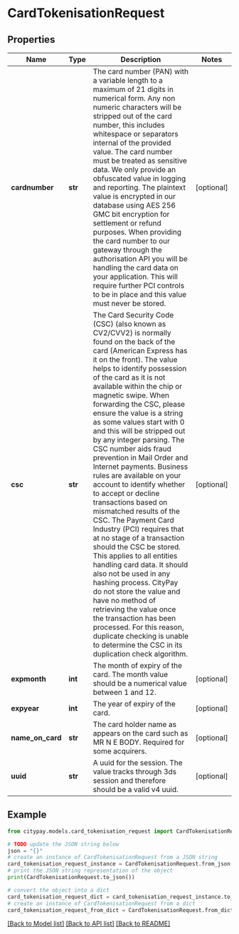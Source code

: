 # CardTokenisationRequest


## Properties

Name | Type | Description | Notes
------------ | ------------- | ------------- | -------------
**cardnumber** | **str** | The card number (PAN) with a variable length to a maximum of 21 digits in numerical form. Any non numeric characters will be stripped out of the card number, this includes whitespace or separators internal of the provided value.  The card number must be treated as sensitive data. We only provide an obfuscated value in logging and reporting.  The plaintext value is encrypted in our database using AES 256 GMC bit encryption for settlement or refund purposes.  When providing the card number to our gateway through the authorisation API you will be handling the card data on your application. This will require further PCI controls to be in place and this value must never be stored.  | [optional] 
**csc** | **str** | The Card Security Code (CSC) (also known as CV2/CVV2) is normally found on the back of the card (American Express has it on the front). The value helps to identify possession of the card as it is not available within the chip or magnetic swipe.  When forwarding the CSC, please ensure the value is a string as some values start with 0 and this will be stripped out by any integer parsing.  The CSC number aids fraud prevention in Mail Order and Internet payments.  Business rules are available on your account to identify whether to accept or decline transactions based on mismatched results of the CSC.  The Payment Card Industry (PCI) requires that at no stage of a transaction should the CSC be stored.  This applies to all entities handling card data.  It should also not be used in any hashing process.  CityPay do not store the value and have no method of retrieving the value once the transaction has been processed. For this reason, duplicate checking is unable to determine the CSC in its duplication check algorithm.  | [optional] 
**expmonth** | **int** | The month of expiry of the card. The month value should be a numerical value between 1 and 12.  | [optional] 
**expyear** | **int** | The year of expiry of the card.  | [optional] 
**name_on_card** | **str** | The card holder name as appears on the card such as MR N E BODY. Required for some acquirers.  | [optional] 
**uuid** | **str** | A uuid for the session. The value tracks through 3ds session and therefore should be a valid v4 uuid. | [optional] 

## Example

```python
from citypay.models.card_tokenisation_request import CardTokenisationRequest

# TODO update the JSON string below
json = "{}"
# create an instance of CardTokenisationRequest from a JSON string
card_tokenisation_request_instance = CardTokenisationRequest.from_json(json)
# print the JSON string representation of the object
print(CardTokenisationRequest.to_json())

# convert the object into a dict
card_tokenisation_request_dict = card_tokenisation_request_instance.to_dict()
# create an instance of CardTokenisationRequest from a dict
card_tokenisation_request_from_dict = CardTokenisationRequest.from_dict(card_tokenisation_request_dict)
```
[[Back to Model list]](../README.md#documentation-for-models) [[Back to API list]](../README.md#documentation-for-api-endpoints) [[Back to README]](../README.md)



